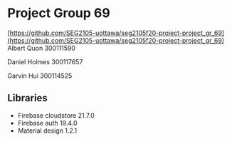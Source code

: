 # Project Group 69

[https://github.com/SEG2105-uottawa/seg2105f20-project-project_gr_69](https://github.com/SEG2105-uottawa/seg2105f20-project-project_gr_69)
Albert Quon 300111590

Daniel Holmes 300117657

Garvin Hui 300114525

## Libraries

- Firebase cloudstore 21.7.0
- Firebase auth 19.4.0
- Material design 1.2.1
